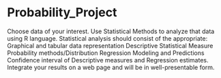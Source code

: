 # Probability_Project
Choose data of your interest.
Use Statistical Methods to analyze that data using R language.
Statistical analysis should consist of the appropriate:
Graphical and tabular data representation
Descriptive Statistical Measure
Probability methods/Distribution
Regression Modeling and Predictions
Confidence interval of Descriptive measures and Regression estimates. 
Integrate your results on a web page and will be in well-presentable form.

